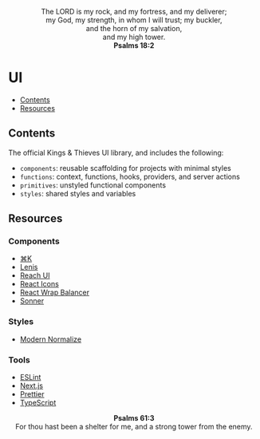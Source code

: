 <p align="center">
The LORD is my rock, and my fortress, and my deliverer;
<br>
my God, my strength, in whom I will trust; my buckler,
<br>
and the horn of my salvation,
<br>
and my high tower.
<br>
<strong>Psalms 18:2</strong>
</p>

# UI

- [Contents](#contents)
- [Resources](#resources)

## Contents

The official Kings & Thieves UI library, and includes the following:

- `components`: reusable scaffolding for projects with minimal styles
- `functions`: context, functions, hooks, providers, and server actions
- `primitives`: unstyled functional components
- `styles`: shared styles and variables

## Resources

### Components

- [⌘K](https://cmdk.paco.me)
- [Lenis](https://lenis.studiofreight.com)
- [Reach UI](https://reach.tech)
- [React Icons](https://react-icons.github.io/react-icons)
- [React Wrap Balancer](https://react-wrap-balancer.vercel.app)
- [Sonner](https://sonner.emilkowal.ski)

### Styles

- [Modern Normalize](https://github.com/sindresorhus/modern-normalize)

### Tools

- [ESLint](https://eslint.org)
- [Next.js](https://nextjs.org)
- [Prettier](https://prettier.io)
- [TypeScript](https://www.typescriptlang.org)

<p align="center">
<strong>Psalms 61:3</strong>
<br>
For thou hast been a shelter for me, and a strong tower from the enemy.
</p>
